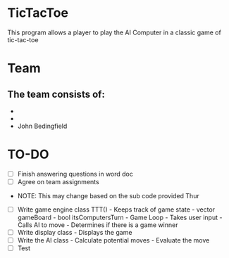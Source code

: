 # TicTacToe
This program allows a player to play the AI Computer in a classic game of tic-tac-toe

# Team
The team consists of:
-  
-  
-  
- John Bedingfield


# TO-DO
- [ ] Finish answering questions in word doc
- [ ] Agree on team assignments
- NOTE: This may change based on the sub code provided Thur
- [ ] Write game engine class TTT()
      - Keeps track of game state
        - vector<string> gameBoard
        - bool itsComputersTurn
      - Game Loop
      - Takes user input
      - Calls AI to move
      - Determines if there is a game winner
- [ ] Write display class
      - Displays the game
- [ ] Write the AI class
      - Calculate potential moves
      - Evaluate the move
- [ ] Test

